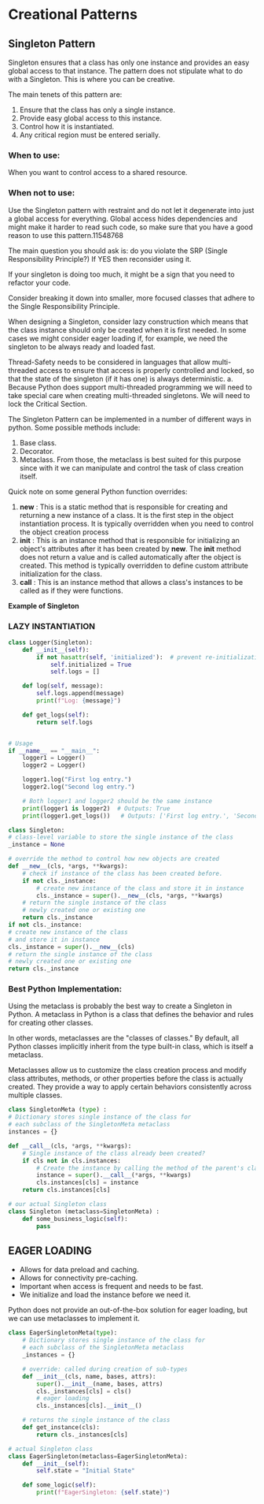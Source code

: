 # Creational Patterns

## Singleton Pattern

Singleton ensures that a class has only one instance and provides an easy global access to that instance.
The pattern does not stipulate what to do with a Singleton. This is where you can be
creative.

The main tenets of this pattern are:
1. Ensure that the class has only a single instance.
2. Provide easy global access to this instance.
3. Control how it is instantiated.
4. Any critical region must be entered serially.

### When to use:

When you want to control access to a shared resource.

### When not to use:

Use the Singleton pattern with restraint and do not let it degenerate into
just a global access for everything. Global access hides dependencies and
might make it harder to read such code, so make sure that you have a good
reason to use this pattern.11548768

The main question you should ask is: do you violate the SRP (Single
Responsibility Principle?) If YES then reconsider using it.

If your singleton is doing too much, it might be a sign that you need to refactor your code.

Consider breaking it down into smaller, more focused classes that adhere to the Single Responsibility Principle.


When designing a Singleton, consider lazy construction which means that
the class instance should only be created when it is first needed. In some
cases we might consider eager loading if, for example, we need the
singleton to be always ready and loaded fast.

Thread-Safety needs to be considered in languages that allow
multi-threaded access to ensure that access is properly controlled and
locked, so that the state of the singleton (if it has one) is always
deterministic.
a. Because Python does support multi-threaded programming we will
need to take special care when creating multi-threaded singletons.
We will need to lock the Critical Section.


The Singleton Pattern can be implemented in a
number of different ways in
python.
Some possible methods include:
1. Base class.
2. Decorator.
3. Metaclass.
From those, the metaclass is best suited for this
purpose since with it we can manipulate and control
the task of class creation itself.

Quick note on some general Python function overrides:
1. __new__ : This is a static method that is responsible for creating and
returning a new instance of a class. It is the first step in the object
instantiation process. It is typically overridden when you need to control
the object creation process
2. __init__ : This is an instance method that is responsible for initializing an
object's attributes after it has been created by __new__. The __init__
method does not return a value and is called automatically after the object
is created. This method is typically overridden to define custom attribute
initialization for the class.
3. __call__ : This is an instance method that allows a class's instances to be
called as if they were functions.


**Example of Singleton**

### LAZY INSTANTIATION

```python
class Logger(Singleton):
    def __init__(self):
        if not hasattr(self, 'initialized'):  # prevent re-initialization
            self.initialized = True
            self.logs = []

    def log(self, message):
        self.logs.append(message)
        print(f"Log: {message}")

    def get_logs(self):
        return self.logs


# Usage
if __name__ == "__main__":
    logger1 = Logger()
    logger2 = Logger()

    logger1.log("First log entry.")
    logger2.log("Second log entry.")

    # Both logger1 and logger2 should be the same instance
    print(logger1 is logger2)  # Outputs: True
    print(logger1.get_logs())   # Outputs: ['First log entry.', 'Second log entry.']
```

```python
class Singleton:
# class-level variable to store the single instance of the class
_instance = None

# override the method to control how new objects are created
def __new__(cls, *args, **kwargs):
    # check if instance of the class has been created before.
    if not cls._instance:
        # create new instance of the class and store it in instance
        cls._instance = super().__new__(cls, *args, **kwargs)
    # return the single instance of the class
    # newly created one or existing one
    return cls._instance
if not cls._instance:
# create new instance of the class
# and store it in instance
cls._instance = super().__new__(cls)
# return the single instance of the class
# newly created one or existing one
return cls._instance
```

### Best Python Implementation:

Using the metaclass is probably the best way to create a Singleton in Python.
A metaclass in Python is a class that defines the behavior and rules for creating other classes.

In other words, metaclasses are the "classes of classes."
By default, all Python classes implicitly inherit from the type built-in class, which is itself a
metaclass.

Metaclasses allow us to customize the class creation process and modify class attributes,
methods, or other properties before the class is actually created.
They provide a way to apply certain behaviors consistently across multiple classes.

```python
class SingletonMeta (type) :
# Dictionary stores single instance of the class for
# each subclass of the SingletonMeta metaclass
instances = {}

def __call__(cls, *args, **kwargs):
    # Single instance of the class already been created?
    if cls not in cls.instances:
        # Create the instance by calling the method of the parent's class.
        instance = super().__call__(*args, **kwargs)
        cls.instances[cls] = instance
    return cls.instances[cls]

# our actual Singleton class
class Singleton (metaclass=SingletonMeta) :
    def some_business_logic(self):
        pass
```

## EAGER LOADING

- Allows for data preload and caching.
- Allows for connectivity pre-caching.
- Important when access is frequent and needs to be fast.
- We initialize and load the instance before we need it.

Python does not provide an out-of-the-box solution for eager loading, but we can use metaclasses to implement it.

```python
class EagerSingletonMeta(type):
    # Dictionary stores single instance of the class for
    # each subclass of the SingletonMeta metaclass
    _instances = {}

    # override: called during creation of sub-types
    def __init__(cls, name, bases, attrs):
        super().__init__(name, bases, attrs)
        cls._instances[cls] = cls()
        # eager loading
        cls._instances[cls].__init__()

    # returns the single instance of the class
    def get_instance(cls):
        return cls._instances[cls]

# actual Singleton class
class EagerSingleton(metaclass=EagerSingletonMeta):
    def __init__(self):
        self.state = "Initial State"

    def some_logic(self):
        print(f"EagerSingleton: {self.state}")
```

